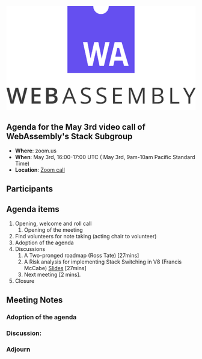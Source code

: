 ![WebAssembly logo](/images/WebAssembly.png)

## Agenda for the May 3rd video call of WebAssembly's Stack Subgroup

- **Where**: zoom.us
- **When**:  May 3rd, 16:00-17:00 UTC ( May 3rd, 9am-10am Pacific Standard Time)
- **Location**: [Zoom call](https://zoom.us/j/91846860726?pwd=NVVNVmpvRVVFQkZTVzZ1dTFEcXgrdz09)


## Participants


## Agenda items

1. Opening, welcome and roll call
    1. Opening of the meeting
1. Find volunteers for note taking (acting chair to volunteer)
1. Adoption of the agenda
1. Discussions
   1. A Two-pronged roadmap (Ross Tate) [27mins]
   2. A Risk analysis for implementing Stack Switching in V8 (Francis McCabe) [Slides](https://docs.google.com/presentation/d/114dMzeEdPKC3PeV8_EIo93UP3McfAFxZAQHMTQdBhJQ/edit?usp=sharing) [27mins]
   3. Next meeting [2 mins].
1. Closure

## Meeting Notes

### Adoption of the agenda

### Discussion:

### Adjourn
